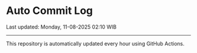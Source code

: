 # Auto Commit Log

Last updated: Monday, 11-08-2025 02:10 WIB

---

This repository is automatically updated every hour using GitHub Actions.
